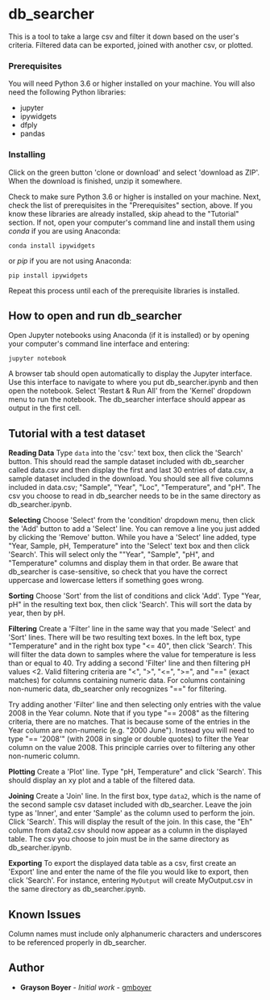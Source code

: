 # db_searcher

This is a tool to take a large csv and filter it down based on the user's criteria. Filtered data can be exported, joined with another csv, or plotted.

### Prerequisites

You will need Python 3.6 or higher installed on your machine. You will also need the following Python libraries:

- jupyter
- ipywidgets
- dfply
- pandas

### Installing

Click on the green button 'clone or download' and select 'download as ZIP'. When the download is finished, unzip it somewhere.

Check to make sure Python 3.6 or higher is installed on your machine. Next, check the list of prerequisites in the "Prerequisites" section, above. If you know these libraries are already installed, skip ahead to the "Tutorial" section. If not, open your computer's command line and install them using *conda* if you are using Anaconda:

```
conda install ipywidgets
```

or *pip* if you are not using Anaconda:

```
pip install ipywidgets
```

Repeat this process until each of the prerequisite libraries is installed.

## How to open and run db_searcher

Open Jupyter notebooks using Anaconda (if it is installed) or by opening your computer's command line interface and entering:

```
jupyter notebook
```

A browser tab should open automatically to display the Jupyter interface. Use this interface to navigate to where you put db_searcher.ipynb and then open the notebook. Select 'Restart & Run All' from the 'Kernel' dropdown menu to run the notebook. The db_searcher interface should appear as output in the first cell.

## Tutorial with a test dataset

**Reading Data** Type ```data``` into the 'csv:' text box, then click the 'Search' button. This should read the sample dataset included with db_searcher called data.csv and then display the first and last 30 entries of data.csv, a sample dataset included in the download. You should see all five columns included in data.csv; "Sample", "Year", "Loc", "Temperature", and "pH". The csv you choose to read in db_searcher needs to be in the same directory as db_searcher.ipynb.

**Selecting** Choose 'Select' from the 'condition' dropdown menu, then click the 'Add' button to add a 'Select' line. You can remove a line you just added by clicking the 'Remove' button. While you have a 'Select' line added, type "Year, Sample, pH, Temperature" into the 'Select' text box and then click 'Search'. This will select only the ""Year", "Sample", "pH", and "Temperature" columns and display them in that order. Be aware that db_searcher is case-sensitive, so check that you have the correct uppercase and lowercase letters if something goes wrong.

**Sorting** Choose 'Sort' from the list of conditions and click 'Add'. Type "Year, pH" in the resulting text box, then click 'Search'. This will sort the data by year, then by pH.

**Filtering** Create a 'Filter' line in the same way that you made 'Select' and 'Sort' lines. There will be two resulting text boxes. In the left box, type "Temperature" and in the right box type "<= 40", then click 'Search'. This will filter the data down to samples where the value for temperature is less than or equal to 40. Try adding a second 'Filter' line and then filtering pH values <2. Valid filtering criteria are "<", ">", "<=", ">=", and "==" (exact matches) for columns containing numeric data. For columns containing non-numeric data, db_searcher only recognizes "==" for filtering.

Try adding another 'Filter' line and then selecting only entries with the value 2008 in the Year column. Note that if you type "== 2008" as the filtering criteria, there are no matches. That is because some of the entries in the Year column are non-numeric (e.g. "2000 June"). Instead you will need to type "== '2008'" (with 2008 in single or double quotes) to filter the Year column on the value 2008. This principle carries over to filtering any other non-numeric column.

**Plotting** Create a 'Plot' line. Type "pH, Temperature" and click 'Search'. This should display an xy plot and a table of the filtered data.

**Joining** Create a 'Join' line. In the first box, type ```data2```, which is the name of the second sample csv dataset included with db_searcher. Leave the join type as 'Inner', and enter 'Sample' as the column used to perform the join. Click 'Search'. This will display the result of the join. In this case, the "Eh" column from data2.csv should now appear as a column in the displayed table. The csv you choose to join must be in the same directory as db_searcher.ipynb.

**Exporting** To export the displayed data table as a csv, first create an 'Export' line and enter the name of the file you would like to export, then click 'Search'. For instance, entering ```MyOutput``` will create MyOutput.csv in the same directory as db_searcher.ipynb.


## Known Issues
Column names must include only alphanumeric characters and underscores to be referenced properly in db_searcher.

## Author

* **Grayson Boyer** - *Initial work* - [gmboyer](https://github.com/gmboyer)